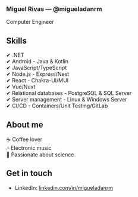 ### Miguel Rivas — @migueladanrm
Computer Engineer

## Skills

✔ .NET <br>
✔ Android - Java & Kotlin<br>
✔ JavaScript/TypeScript<br>
✔ Node.js - Express/Nest<br>
✔ React - Chakra-UI/MUI<br>
✔ Vue/Nuxt<br>
✔ Relational databases - PostgreSQL & SQL Server<br>
✔ Server management - Linux & Windows Server<br>
✔ CI/CD - Containers/Unit Testing/GitLab<br>

## About me
☕ Coffee lover<br>
🎶 Electronic music<br>
🌌 Passionate about science

## Get in touch
- LinkedIn: [linkedin.com/in/migueladanrm](https://linkedin.com/in/migueladanrm)
<!--
**migueladanrm/migueladanrm** is a ✨ _special_ ✨ repository because its `README.md` (this file) appears on your GitHub profile.

Here are some ideas to get you started:

- 🔭 I’m currently working on ...
- 🌱 I’m currently learning ...
- 👯 I’m looking to collaborate on ...
- 🤔 I’m looking for help with ...
- 💬 Ask me about ...
- 📫 How to reach me: ...
- 😄 Pronouns: ...
- ⚡ Fun fact: ...
-->
